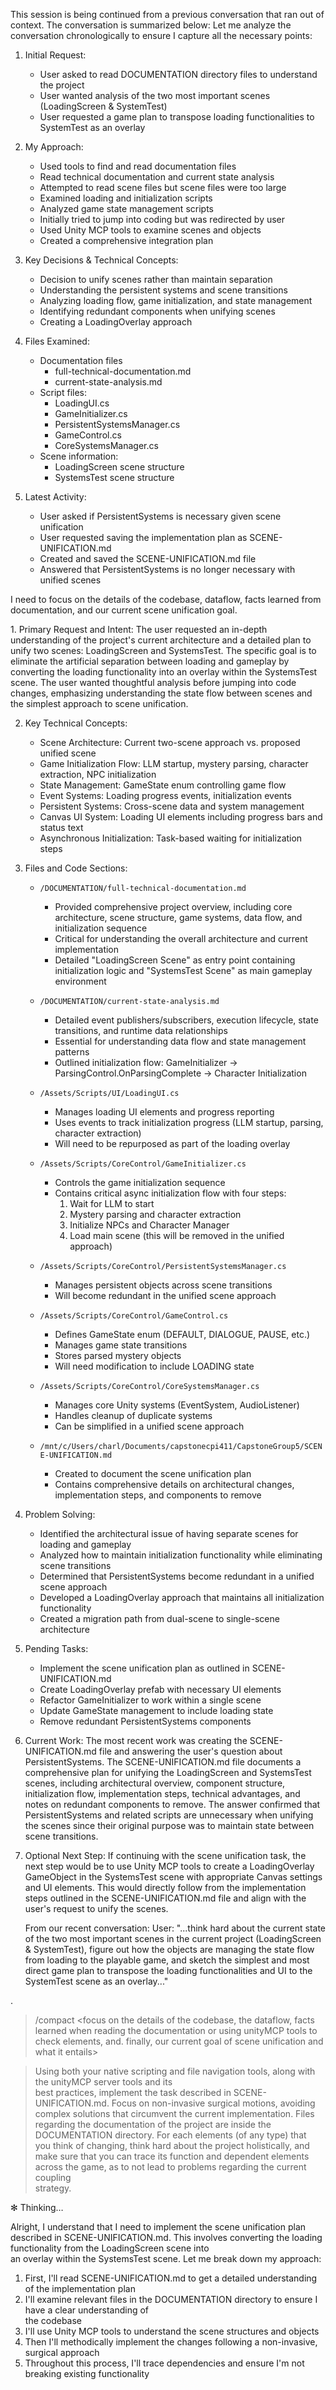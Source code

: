 This session is being continued from a previous conversation that ran out of context. The
  conversation is summarized below:
  <analysis>
  Let me analyze the conversation chronologically to ensure I capture all the necessary points:

  1. Initial Request:
     - User asked to read DOCUMENTATION directory files to understand the project
     - User wanted analysis of the two most important scenes (LoadingScreen & SystemTest)
     - User requested a game plan to transpose loading functionalities to SystemTest as an overlay

  2. My Approach:
     - Used tools to find and read documentation files
     - Read technical documentation and current state analysis
     - Attempted to read scene files but scene files were too large
     - Examined loading and initialization scripts
     - Analyzed game state management scripts
     - Initially tried to jump into coding but was redirected by user
     - Used Unity MCP tools to examine scenes and objects
     - Created a comprehensive integration plan

  3. Key Decisions & Technical Concepts:
     - Decision to unify scenes rather than maintain separation
     - Understanding the persistent systems and scene transitions
     - Analyzing loading flow, game initialization, and state management
     - Identifying redundant components when unifying scenes
     - Creating a LoadingOverlay approach

  4. Files Examined:
     - Documentation files
       - full-technical-documentation.md
       - current-state-analysis.md
     - Script files:
       - LoadingUI.cs
       - GameInitializer.cs
       - PersistentSystemsManager.cs
       - GameControl.cs
       - CoreSystemsManager.cs
     - Scene information:
       - LoadingScreen scene structure
       - SystemsTest scene structure

  5. Latest Activity:
     - User asked if PersistentSystems is necessary given scene unification
     - User requested saving the implementation plan as SCENE-UNIFICATION.md
     - Created and saved the SCENE-UNIFICATION.md file
     - Answered that PersistentSystems is no longer necessary with unified scenes

  I need to focus on the details of the codebase, dataflow, facts learned from documentation, and
  our current scene unification goal.
  </analysis>

  <summary>
  1. Primary Request and Intent:
     The user requested an in-depth understanding of the project's current architecture and a
  detailed plan to unify two scenes: LoadingScreen and SystemsTest. The specific goal is to
  eliminate the artificial separation between loading and gameplay by converting the loading
  functionality into an overlay within the SystemsTest scene. The user wanted thoughtful analysis
  before jumping into code changes, emphasizing understanding the state flow between scenes and the
  simplest approach to scene unification.

  2. Key Technical Concepts:
     - Scene Architecture: Current two-scene approach vs. proposed unified scene
     - Game Initialization Flow: LLM startup, mystery parsing, character extraction, NPC
  initialization
     - State Management: GameState enum controlling game flow
     - Event Systems: Loading progress events, initialization events
     - Persistent Systems: Cross-scene data and system management
     - Canvas UI System: Loading UI elements including progress bars and status text
     - Asynchronous Initialization: Task-based waiting for initialization steps

  3. Files and Code Sections:
     - `/DOCUMENTATION/full-technical-documentation.md`
       - Provided comprehensive project overview, including core architecture, scene structure, game
   systems, data flow, and initialization sequence
       - Critical for understanding the overall architecture and current implementation
       - Detailed "LoadingScreen Scene" as entry point containing initialization logic and
  "SystemsTest Scene" as main gameplay environment

     - `/DOCUMENTATION/current-state-analysis.md`
       - Detailed event publishers/subscribers, execution lifecycle, state transitions, and runtime
  data relationships
       - Essential for understanding data flow and state management patterns
       - Outlined initialization flow: GameInitializer -> ParsingControl.OnParsingComplete ->
  Character Initialization

     - `/Assets/Scripts/UI/LoadingUI.cs`
       - Manages loading UI elements and progress reporting
       - Uses events to track initialization progress (LLM startup, parsing, character extraction)
       - Will need to be repurposed as part of the loading overlay

     - `/Assets/Scripts/CoreControl/GameInitializer.cs`
       - Controls the game initialization sequence
       - Contains critical async initialization flow with four steps:
         1. Wait for LLM to start
         2. Mystery parsing and character extraction
         3. Initialize NPCs and Character Manager
         4. Load main scene (this will be removed in the unified approach)

     - `/Assets/Scripts/CoreControl/PersistentSystemsManager.cs`
       - Manages persistent objects across scene transitions
       - Will become redundant in the unified scene approach

     - `/Assets/Scripts/CoreControl/GameControl.cs`
       - Defines GameState enum (DEFAULT, DIALOGUE, PAUSE, etc.)
       - Manages game state transitions
       - Stores parsed mystery objects
       - Will need modification to include LOADING state

     - `/Assets/Scripts/CoreControl/CoreSystemsManager.cs`
       - Manages core Unity systems (EventSystem, AudioListener)
       - Handles cleanup of duplicate systems
       - Can be simplified in a unified scene approach

     - `/mnt/c/Users/charl/Documents/capstonecpi411/CapstoneGroup5/SCENE-UNIFICATION.md`
       - Created to document the scene unification plan
       - Contains comprehensive details on architectural changes, implementation steps, and
  components to remove

  4. Problem Solving:
     - Identified the architectural issue of having separate scenes for loading and gameplay
     - Analyzed how to maintain initialization functionality while eliminating scene transitions
     - Determined that PersistentSystems become redundant in a unified scene approach
     - Developed a LoadingOverlay approach that maintains all initialization functionality
     - Created a migration path from dual-scene to single-scene architecture

  5. Pending Tasks:
     - Implement the scene unification plan as outlined in SCENE-UNIFICATION.md
     - Create LoadingOverlay prefab with necessary UI elements
     - Refactor GameInitializer to work within a single scene
     - Update GameState management to include loading state
     - Remove redundant PersistentSystems components

  6. Current Work:
     The most recent work was creating the SCENE-UNIFICATION.md file and answering the user's
  question about PersistentSystems. The SCENE-UNIFICATION.md file documents a comprehensive plan for
   unifying the LoadingScreen and SystemsTest scenes, including architectural overview, component
  structure, initialization flow, implementation steps, technical advantages, and notes on redundant
   components to remove. The answer confirmed that PersistentSystems and related scripts are
  unnecessary when unifying the scenes since their original purpose was to maintain state between
  scene transitions.

  7. Optional Next Step:
     If continuing with the scene unification task, the next step would be to use Unity MCP tools to
   create a LoadingOverlay GameObject in the SystemsTest scene with appropriate Canvas settings and
  UI elements. This would directly follow from the implementation steps outlined in the
  SCENE-UNIFICATION.md file and align with the user's request to unify the scenes.

     From our recent conversation:
     User: "...think hard about the current state of the two most important scenes in the current
  project (LoadingScreen & SystemTest), figure out how the objects are managing the state flow from
  loading to the playable game, and sketch the simplest and most direct game plan to transpose the
  loading functionalities and UI to the SystemTest scene as an overlay..."
  </summary>.

> /compact <focus on the details of the codebase, the dataflow, facts learned when reading the
documentation or using unityMCP tools to check elements, and. finally, our current goal of scene
unification and what it entails>

> Using both your native scripting and file navigation tools, along with the unityMCP server tools and its       
  best practices, implement the task described in SCENE-UNIFICATION.md. Focus on non-invasive surgical
  motions, avoiding complex solutions that circumvent the current implementation. Files regarding the
  documentation of the project are inside the DOCUMENTATION directory. For each elements (of any type) that      
  you think of changing, think hard about the project holistically, and make sure that you can trace its
  function and dependent elements across the game, as to not lead to problems regarding the current coupling     
   strategy.

✻ Thinking…

  Alright, I understand that I need to implement the scene unification plan described in 
  SCENE-UNIFICATION.md. This involves converting the loading functionality from the LoadingScreen scene into     
   an overlay within the SystemsTest scene. Let me break down my approach:

  1. First, I'll read SCENE-UNIFICATION.md to get a detailed understanding of the implementation plan
  2. I'll examine relevant files in the DOCUMENTATION directory to ensure I have a clear understanding of        
  the codebase
  3. I'll use Unity MCP tools to understand the scene structures and objects
  4. Then I'll methodically implement the changes following a non-invasive, surgical approach
  5. Throughout this process, I'll trace dependencies and ensure I'm not breaking existing functionality
